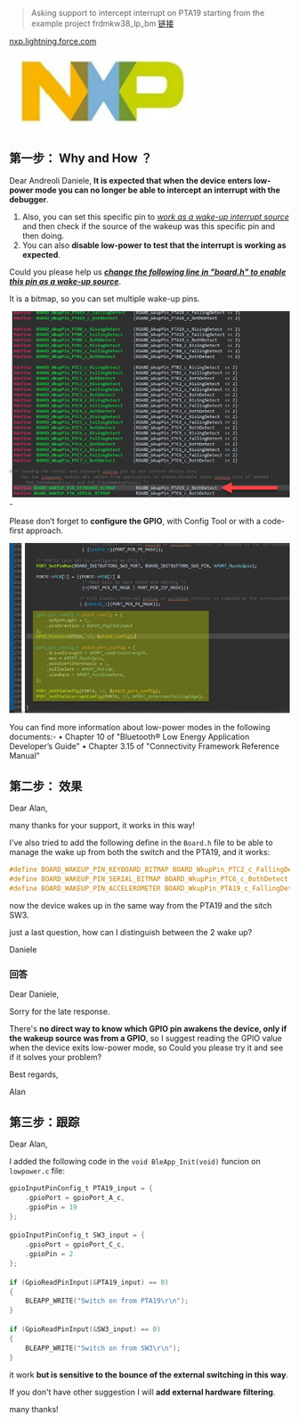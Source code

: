
> Asking support to intercept interrupt on PTA19 starting from the example project frdmkw38_lp_bm
> [链接](https://nxp.lightning.force.com/lightning/r/Case/5002p00002nl2LvAAI/view)

[nxp.lightning.force.com](https://nxp.lightning.force.com/lightning/r/Case/5002p00002nl2LvAAI/view)



![image-20221128155320200](0pictures/image-20221128155320200.png)

## 第一步： Why and How ？

Dear Andreoli Daniele,
**It is expected that when the device enters low-power mode you can no longer be able to intercept an interrupt with the debugger**. 

1. Also, you can set this specific pin to <u>*work as a wake-up interrupt source*</u> and then check if the source of the wakeup was this specific pin and then doing.
2. You can also **disable low-power to test that the interrupt is working as expected**.

Could you please help us ***<u>change the following line in "board.h" to enable this pin as a wake-up source</u>***. 

It is a bitmap, so you can set multiple wake-up pins.

![WkupPin](0pictures/WkupPin.jpg)-

Please don’t forget to **configure the GPIO**, with Config Tool or with a code-first approach.

![GPIO](0pictures/GPIO.png)

You can find more information about low-power modes in the following documents:-
 • Chapter 10 of "Bluetooth® Low Energy Application Developer’s Guide"
 • Chapter 3.15 of "Connectivity Framework Reference Manual"



## 第二步： 效果

Dear Alan,

many thanks for your support, it works in this way!

I've also tried to add the following define in the `Board.h` file to be able to manage the wake up from both the switch and the PTA19, and it works:

```c
#define BOARD_WAKEUP_PIN_KEYBOARD_BITMAP BOARD_WkupPin_PTC2_c_FallingDetect
#define BOARD_WAKEUP_PIN_SERIAL_BITMAP BOARD_WkupPin_PTC6_c_BothDetect
#define BOARD_WAKEUP_PIN_ACCELEROMETER BOARD_WkupPin_PTA19_c_FallingDetect
```

now the device wakes up in the same way from the PTA19 and the sitch SW3.

just a last question, how can I distinguish between the 2 wake up?

Daniele



### 回答

Dear Daniele,

Sorry for the late response.

There's **no direct way to know which GPIO pin awakens the device, only if the wakeup source was from a GPIO**, so I suggest reading the GPIO value when the device exits low-power mode, so Could you please try it and see if it solves your problem?

Best regards,

Alan



## 第三步：跟踪

Dear Alan,

I added the following code in the `void BleApp_Init(void)` funcion on `lowpower.c` file:

```c
gpioInputPinConfig_t PTA19_input = {
	.gpioPort = gpioPort_A_c,
	.gpioPin = 19
};

gpioInputPinConfig_t SW3_input = {
	.gpioPort = gpioPort_C_c,
	.gpioPin = 2
};

if (GpioReadPinInput(&PTA19_input) == 0)
{
	BLEAPP_WRITE("Switch on from PTA19\r\n");
}

if (GpioReadPinInput(&SW3_input) == 0)
{
	BLEAPP_WRITE("Switch on from SW3\r\n");
}
```



it work **but is sensitive to the bounce of the external switching in this way**.

If you don't have other suggestion I will **add external hardware filtering**.

many thanks!
